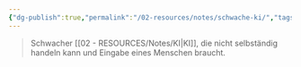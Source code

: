 ```yaml
---
{"dg-publish":true,"permalink":"/02-resources/notes/schwache-ki/","tags":["GFN/prüfungsrelevant/AP1/vorbereitung","AI"],"noteIcon":"","updated":"2025-09-05T10:12:31.734+02:00"}
---
```


>Schwacher [[02 - RESOURCES/Notes/KI\|KI]], die nicht selbständig handeln kann und Eingabe eines Menschen braucht.
